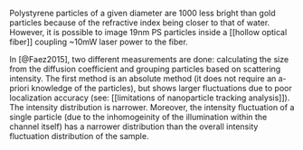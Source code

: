 Polystyrene particles of a given diameter are 1000 less bright than gold particles because of the refractive index being closer to that of water. However, it is possible to image 19nm PS particles inside a [[hollow optical fiber]] coupling ~10mW laser power to the fiber. 

In [@Faez2015], two different measurements are done: calculating the size from the diffusion coefficient and grouping particles based on scattering intensity. The first method is an absolute method (it does not require an a-priori knowledge of the particles), but shows larger fluctuations due to poor localization accuracy (see: [[limitations of nanoparticle tracking analysis]]). The intensity distribution is narrower. Moreover, the intensity fluctuation of a single particle (due to the inhomogeinity of the illumination within the channel itself) has a narrower distribution than the overall intensity fluctuation distribution of the sample. 